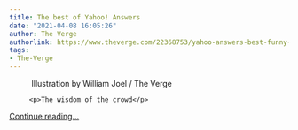 ```yaml
---
title: The best of Yahoo! Answers
date: "2021-04-08 16:05:26"
author: The Verge
authorlink: https://www.theverge.com/22368753/yahoo-answers-best-funny-shut-down
tags:
- The-Verge
---
```

<figure>
      <img alt="" src="https://cdn.vox-cdn.com/thumbor/ACySy_oqYLYrFDAY-cR1iIDHXp0=/0x0:2040x1360/1310x873/cdn.vox-cdn.com/uploads/chorus_image/image/69095822/VRG_ILLO_4516_001.0.jpg" />
        <figcaption>Illustration by William Joel / The Verge</figcaption>
    </figure>


  		 <p>The wisdom of the crowd</p>
  <p>
    <a href="https://www.theverge.com/22368753/yahoo-answers-best-funny-shut-down">Continue reading&hellip;</a>
  </p>